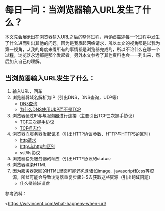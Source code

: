 # 每日一问：当浏览器输入URL发生了什么？

本文先会展示出在浏览器输入URL之后的整体过程，再详细描述每一个过程中发生了什么进而引出其他的问题。因为是我发起网络请求，所以本文的视角都是以我为第一视角，从我的角度来看所有的事情都是浏览器完成的，所以不论什么在哪一个过程，浏览器永远都是那个发起者。另外本文参考了其他资料也会一一列出来，然后加入自己的理解。

## 当浏览器输入URL发生了什么：

1. 输入URL，回车
2. 浏览器将域名解析为IP（引出DNS，DNS查询，UDP等）
   - [DNS查询](../network/dns/dns_lookup.md)
   - [为什么DNS使用UDP而不是TCP](../network/dns/why_dns_use_udp.md)
3. 浏览器通过IP与与服务器进行连接（主要引出TCP三次握手协议）
   * [TCP三次握手协议](../network/tcp/tcp_3_way_hand_shake_process.md)
   * [TCP标志位](../network/tcp/tcp_flag.md)
4. 浏览器向服务器发起请求（引出HTTP协议参数、HTTP与HTTPS的区别）
   * [http请求](../network/http/http_requests.md)
   * [https与http的区别](../network/http/difference_between_http_and_https.md)
   * ssl/tls协议
5. 浏览器接受服务器的响应（引出HTTP协议的status）
6. 浏览器渲染HTML
7. 因为服务器返回的HTML里面可能还包含诸如image，javascript和css等资源，所以可能会导致浏览器重复步骤3-5去获取这些资源（引出跨域问题）
   * [什么是跨域请求](../network/http/what_is_cors.md)

参考资料：

<https://wsvincent.com/what-happens-when-url/

